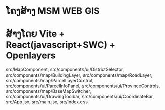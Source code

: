 # ໂຄງສ້າງ MSM WEB GIS

# ສ້າງໂດຍ Vite + React(javascript+SWC) + Openlayers

src/MapComponent,
src/components/ui/DistrictSelector,
src/components/map/BuildingLayer,
src/components/map/RoadLayer,
src/components/map/ParcelLayerControl,
src/components/ui/ParcelInfoPanel,
src/components/ui/ProvinceControls,
src/components/map/BaseMapSwitcher,
src/components/ui/DrawingToolbar,
src/components/ui/CoordinateBar,
src/App.jsx,
src/main.jsx,
src/index.css